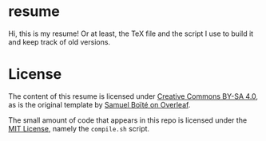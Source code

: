# resume

Hi, this is my resume! Or at least, the TeX file and the script I use to build
it and keep track of old versions.

# License

The content of this resume is licensed under [Creative Commons BY-SA
4.0](https://creativecommons.org/licenses/by-sa/4.0/), as is the original
template by [Samuel Boïté on
Overleaf](https://www.overleaf.com/latex/templates/libre-cv/bmdtjqdhwtsz).

The small amount of code that appears in this repo is licensed under the [MIT
License](LICENSE), namely the `compile.sh` script.
